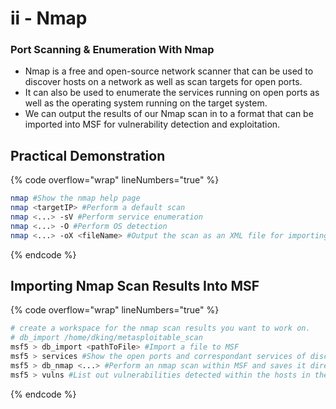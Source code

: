 # ii - Nmap

### **Port Scanning & Enumeration With Nmap**

* Nmap is a free and open-source network scanner that can be used to discover hosts on a network as well as scan targets for open ports.
* It can also be used to enumerate the services running on open ports as well as the operating system running on the target system.
* We can output the results of our Nmap scan in to a format that can be imported into MSF for vulnerability detection and exploitation.

## **Practical Demonstration**

{% code overflow="wrap" lineNumbers="true" %}
```bash
nmap #Show the nmap help page
nmap <targetIP> #Perform a default scan
nmap <...> -sV #Perform service enumeration
nmap <...> -O #Perform OS detection
nmap <...> -oX <fileName> #Output the scan as an XML file for importing to Metaasploit Framework.
```
{% endcode %}

## Importing Nmap Scan Results Into MSF

{% code overflow="wrap" lineNumbers="true" %}
```bash
# create a workspace for the nmap scan results you want to work on.
# db_import /home/dking/metasploitable_scan
msf5 > db_import <pathToFile> #Import a file to MSF
msf5 > services #Show the open ports and correspondant services of discovered hosts in MSF
msf5 > db_nmap <...> #Perform an nmap scan within MSF and saves it directly in the msfdb
msf5 > vulns #List out vulnerabilities detected within the hosts in the msfdb
```
{% endcode %}



